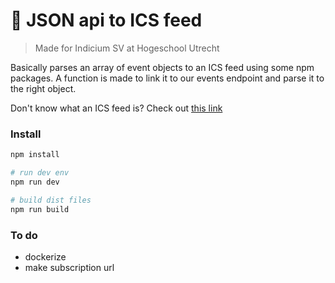 # 📆 JSON api to ICS feed

> Made for Indicium SV at Hogeschool Utrecht

Basically parses an array of event objects to an ICS feed using some npm packages.
A function is made to link it to our events endpoint and parse it to the right object.

Don't know what an ICS feed is? Check out [this link](https://en.wikipedia.org/wiki/ICalendar)

### Install
```bash
npm install

# run dev env
npm run dev

# build dist files
npm run build
```

### To do
- dockerize
- make subscription url
